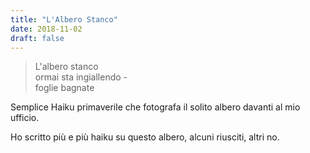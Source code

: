 ```yaml
---
title: "L'Albero Stanco"
date: 2018-11-02
draft: false
---
```

>L'albero stanco\
>ormai sta ingiallendo -\
>foglie bagnate
<!--more-->

Semplice Haiku primaverile che fotografa il solito albero davanti al mio ufficio.

Ho scritto più e più haiku su questo albero, alcuni riusciti, altri no.